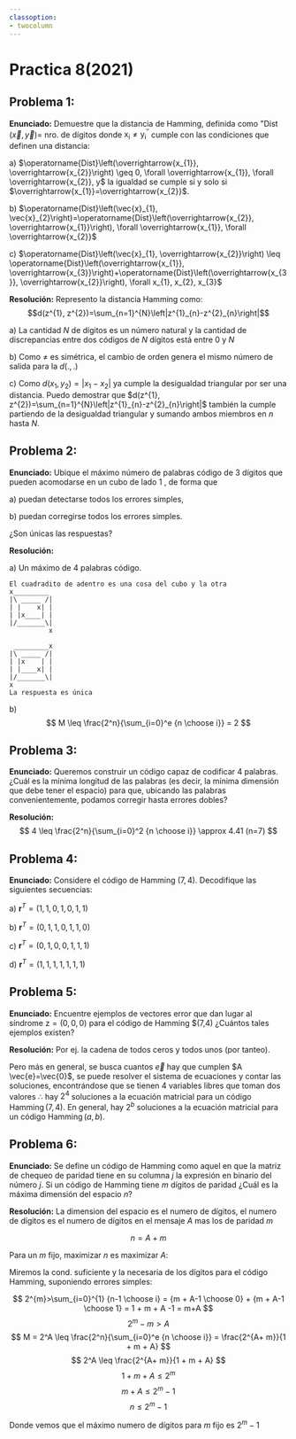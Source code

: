 ```yaml
---
classoption:
- twocolumn
---
```

# Practica 8(2021)

<!-- Libros de referencia:

[1]: Elements of information theory de T. Cover -->

## Problema 1:
**Enunciado:** 
Demuestre que la distancia de Hamming, definida como "Dist $(\vec{x}, \vec{y})=$ nro. de dígitos donde $\mathrm{x}_{\mathrm{i}} \neq \mathrm{y}_{\mathrm{i}}^{\prime \prime}$ cumple con las condiciones que definen una distancia:

a) $\operatorname{Dist}\left(\overrightarrow{x_{1}}, \overrightarrow{x_{2}}\right) \geq 0, \forall \overrightarrow{x_{1}}, \forall \overrightarrow{x_{2}}, y$ la igualdad se cumple si y solo si $\overrightarrow{x_{1}}=\overrightarrow{x_{2}}$.

b) $\operatorname{Dist}\left(\vec{x}_{1}, \vec{x}_{2}\right)=\operatorname{Dist}\left(\overrightarrow{x_{2}}, \overrightarrow{x_{1}}\right), \forall \overrightarrow{x_{1}}, \forall \overrightarrow{x_{2}}$

c) $\operatorname{Dist}\left(\vec{x}_{1}, \overrightarrow{x_{2}}\right) \leq \operatorname{Dist}\left(\overrightarrow{x_{1}}, \overrightarrow{x_{3}}\right)+\operatorname{Dist}\left(\overrightarrow{x_{3}}, \overrightarrow{x_{2}}\right), \forall x_{1}, x_{2}, x_{3}$

**Resolución:** 
Represento la distancia Hamming como:
$$d(z^{1}, z^{2})=\sum_{n=1}^{N}\left|z^{1}_{n}-z^{2}_{n}\right|$$

a) La cantidad $N$ de dígitos es un número natural y la cantidad de discrepancias entre dos códigos de $N$ dígitos está entre 0 y $N$

b) Como $\neq$ es simétrica, el cambio de orden genera el mismo número de salida para la $d(.,.)$

c) Como $d(x_1, y_2) = \left|x_1-x_2\right|$ ya cumple la desigualdad triangular por ser una distancia. Puedo demostrar que $d(z^{1}, z^{2})=\sum_{n=1}^{N}\left|z^{1}_{n}-z^{2}_{n}\right|$ también la cumple partiendo de la desigualdad triangular y sumando ambos miembros en $n$ hasta $N$.

## Problema 2:
**Enunciado:**
Ubique el máximo número de palabras código de 3 dígitos que pueden acomodarse en un cubo de lado 1 , de forma que

a) puedan detectarse todos los errores simples,

b) puedan corregirse todos los errores simples.

¿Son únicas las respuestas?

**Resolución:** 

a) Un máximo de 4 palabras código. 

~~~
El cuadradito de adentro es una cosa del cubo y la otra 
x_________
|\ _____ /|
| |    x| |
| |x____| |
|/_______\|
          x

 _________x
|\ _____ /|
| |x    | |
| |____x| |
|/_______\|
x               
La respuesta es única
~~~
b) 
$$
M \leq \frac{2^n}{\sum_{i=0}^e {n \choose i}} = 2
$$


## Problema 3:
**Enunciado:** Queremos construir un código capaz de codificar 4 palabras. 
¿Cuál es la mínima longitud de las palabras (es decir, la mínima dimensión que debe tener el espacio) para que, ubicando las palabras convenientemente, podamos corregir hasta errores dobles?

**Resolución:** 
$$
4 \leq \frac{2^n}{\sum_{i=0}^2 {n \choose i}} \approx 4.41 (n=7)
$$

## Problema 4:
**Enunciado:** Considere el código de Hamming $(7,4)$. Decodifique las siguientes secuencias:

a) $\mathbf{r}^{T}=(1,1,0,1,0,1,1)$

b) $\mathbf{r}^{T}=(0,1,1,0,1,1,0)$

c) $\mathbf{r}^{T}=(0,1,0,0,1,1,1)$

d) $\mathbf{r}^{T}=(1,1,1,1,1,1,1)$

## Problema 5:
**Enunciado:** Encuentre ejemplos de vectores error que dan lugar al síndrome $\mathrm{z}=(0,0,0)$ para el código de Hamming $(7,4) ¿Cuántos tales ejemplos existen?

**Resolución:** 
Por ej. la cadena de todos ceros y todos unos (por tanteo).

Pero más en general, se busca cuantos $\vec{e}$ hay que cumplen $A \vec{e}=\vec{0}$, se puede resolver el sistema de ecuaciones y contar las soluciones, encontrándose que se tienen 4 variables libres que toman dos valores $\therefore$ hay $2^{4}$ soluciones a la ecuación matricial para un código $\operatorname{Hamming}(7, 4)$. En general,  hay $2^{b}$ soluciones a la ecuación matricial para un código $\operatorname{Hamming}(a,b)$. 

## Problema 6:
**Enunciado:** 
Se define un código de Hamming como aquel en que la matriz de chequeo de paridad tiene en su columna $j$ la expresión en binario del número $j$. Si un código de Hamming tiene $m$ dígitos de paridad ¿Cuál es la máxima dimensión del espacio $n$?

**Resolución:** La dimension del espacio es el numero de dígitos, el numero de dígitos es el numero de dígitos en el mensaje $A$ mas los de paridad $m$

$$n = A + m$$

Para un $m$ fijo, maximizar $n$ es maximizar $A$:

Miremos la cond. suficiente y la necesaria de los dígitos para el código Hamming, suponiendo errores simples:

$$
2^{m}>\sum_{i=0}^{1} {n-1 \choose i} = {m + A-1 \choose 0} + {m + A-1 \choose 1} = 1 + m + A -1 = m+A
$$
$$
2^m - m > A
$$
$$
M = 2^A \leq \frac{2^n}{\sum_{i=0}^e {n \choose i}} = \frac{2^{A+ m}}{1 + m + A}
$$
$$
2^A \leq \frac{2^{A+ m}}{1 + m + A}
$$
$$
1 + m + A \leq 2^{m}
$$
$$
m + A \leq 2^{m} - 1
$$
$$
n \leq 2^{m} - 1
$$

Donde vemos que el máximo numero de dígitos para $m$ fijo es $2^{m} - 1$

<!-- ## Problema 7:
**Enunciado:** Considere el código definido por la matriz de chequeo de la paridad
$$
\left(\begin{array}{lllll}
1 & 0 & 1 & 0 & 0 \\
0 & 1 & 0 & 1 & 0 \\
1 & 1 & 0 & 0 & 1
\end{array}\right)
$$
Encuentre un conjunto de palabras clave para este código. Determine también la tabla de decodificación que asocia cada posible corrector con el error decodificado.

**Resolución:** 

## Problema 8:
**Enunciado:**

**Resolución:** 

## Problema 9:
**Enunciado:**

**Resolución:** 

## Problema 10:
**Enunciado:**

**Resolución:** 

## Problema 11:
**Enunciado:**

**Resolución:** 

## Problema 12:
**Enunciado:**

**Resolución:**  -->